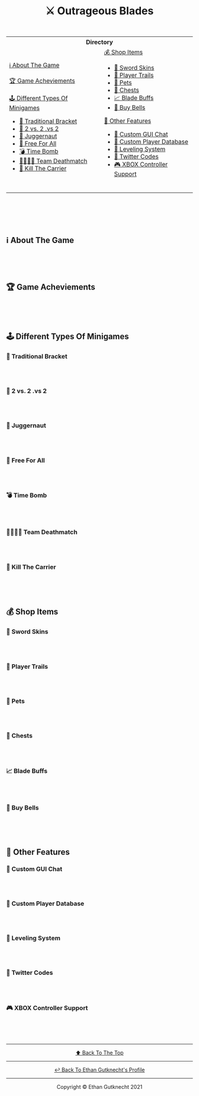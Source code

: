 <h1 align="center">⚔ Outrageous Blades</h1><br>
<table align="center">
	<tr>
		<th colspan="2">
			Directory
		</th>
	</tr>
	<tr>
		<td>
			<a href="">ℹ About The Game</a><br><br>
			<a href="">🏆 Game Acheviements</a><br><br>
			<a href="">🕹 Different Types Of Minigames</a>
			<ul>
				<li><a href="">👑 Traditional Bracket</a></li>
				<li><a href="">👫 2 vs. 2 .vs 2</a></li>
				<li><a href="">💪 Juggernaut</a></li>
				<li><a href="">🧍‍ Free For All</a></li>
				<li><a href="">💣 Time Bomb</a></li>
				<li><a href="">👨‍👩‍👧‍👦 Team Deathmatch</a></li>
				<li><a href="">🎯 Kill The Carrier</a></li>
			</ul>
		</td>
		<td>
			<a href="">💰 Shop Items</a>
			<ul>
				<li><a href="">🎨 Sword Skins</a></li>
				<li><a href="">🐾 Player Trails</a></li>
				<li><a href="">🐶 Pets</a></li>
				<li><a href="">🎁 Chests</a></li>
				<li><a href="">📈 Blade Buffs</a></li>
				<li><a href="">🔔 Buy Bells</a></li>
			</ul>
			<a href="">🔣 Other Features</a>
			<ul>
				<li><a href="">💬 Custom GUI Chat</a></li>
				<li><a href="">💽 Custom Player Database</a></li>
				<li><a href="">🏅 Leveling System</a></li>
				<li><a href="">🎫 Twitter Codes</a></li>
				<li><a href="">🎮 XBOX Controller Support</a></li>
			</ul><br>
		</td>
	</tr>
</table><br>
<br><br><br>

## ℹ About The Game



<br><br><br>
## 🏆 Game Acheviements



<br><br><br>
## 🕹 Different Types Of Minigames
### 👑 Traditional Bracket


<br><br>
### 👫 2 vs. 2 .vs 2


<br><br>
### 💪 Juggernaut


<br><br>
### 🧍‍ Free For All


<br><br>
### 💣 Time Bomb


<br><br>
### 👨‍👩‍👧‍👦 Team Deathmatch


<br><br>
### 🎯 Kill The Carrier


<br><br><br>
## 💰 Shop Items
### 🎨 Sword Skins


<br><br>
### 🐾 Player Trails


<br><br>
### 🐶 Pets


<br><br>
### 🎁 Chests


<br><br>
### 📈 Blade Buffs


<br><br>
### 🔔 Buy Bells



<br><br><br>
## 🔣 Other Features
### 💬 Custom GUI Chat



<br><br>
### 💽 Custom Player Database



<br><br>
### 🏅 Leveling System



<br><br>
### 🎫 Twitter Codes



<br><br>
### 🎮 XBOX Controller Support



<br><br><br>

- - - -
<p align="center">
	<a align="center" href="https://github.com/ethangutknecht/Outrageous-Blades#-outrageous-blades">⬆ Back To The Top </a>
</p>

- - - -

<p align="center">
	<a href="https://github.com/ethangutknecht">↩ Back To Ethan Gutknecht's Profile</a>
</p>

- - - -

<p align="center">
  Copyright © Ethan Gutknecht 2021
</p>
